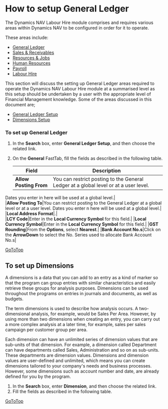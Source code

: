 # How to setup General Ledger

The Dynamics NAV Labour Hire module comprises and requires various areas within Dynamics NAV
to be configured in order for it to operate. 

These areas include:

- [General Ledger](au-labour-setup-general-ledger.md)
- [Sales & Receivables](au-labour-setup-sales-receivables.md)
- [Resources & Jobs](au-labour-setup-resources-jobs.md)
- [Human Resources](au-labour-setup-human-resources.md)
- [Payroll](au-labour-setup-payroll.md)
- [Labour Hire](au-labour-setup-labour-hire.md)

This section will discuss the setting up General Ledger areas required to operate the Dynamics NAV Labour Hire module at a summarised level as this setup should be undertaken by a user with the appropriate level of Financial Management knowledge.  Some of the areas discussed in this document are;

- [General Ledger Setup](#to-setup-general-ledger)
- [Dimensions Setup](#to-setup-dimensions) 

### To set up General Ledger   
1. In the **Search** box, enter **General Ledger Setup**, and then choose the related link.  
2. On the **General** FastTab, fill the fields as described in the following table.  

    |Field|Description|  
    |---------------------------------|---------------------------------------|  
    |**Allow Posting From**|You can restrict posting to the General Ledger at a global level or at a user level. 
Dates you enter in here will be used at a global level.|  
    |**Allow Posting To**|You can restrict posting to the General Ledger at a global level or at a user level.  Dates you enter n here will be used at a global level.|  
    |**Local Address Format**|.|  
    |**LCY Code**|Enter in the **Local Currency Symbol** for this field.|
    |**Local Currency Symbol**|Enter in the **Local Currency Symbol** for this field.|
    |**GST Rounding**|From the **Options**, select **Nearest**.|
    |**Bank Account No.s**|Click on the **ArrowDown** to select the No. Series used to allocate Bank Account No.s|
    
[GoToTop](#how-to-setup-general-ledger)

## To set up Dimensions
A dimensions is a data that you can add to an entry as a kind of marker so that the program can group entries with similar characteristics and easily retrieve these groups for analysis purposes.  Dimensions can be used throughout the programs on entries in journals and documents, as well as budgets.

The term dimensions is used to describe how analysis occurs.  A two-dimensional analysis, for example, would be Sales Per Area.  However, by using more than two dimensions when creating an entry, you can carry out a more complex analysis at a later time, for example, sales per sales campaign per customer group per area.

Each dimension can have an unlimited series of dimension values that are sub-units of that dimension.  For example, a dimension called Department can have departments called Sales, Administration and so on as sub-units.  These departments are dimension values.  Dimensions and dimension values are user-defined and unlimited, which means you can create dimensions tailored to your company's needs and business processes.  However, some dimensions such as account number and date, are already defined for you by the program.

1. In the **Search** box, enter **Dimension**, and then choose the related link.
2. Fill the fields as described in the following table.


[GoToTop](#how-to-setup-general-ledger)
